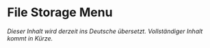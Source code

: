 # File Storage Menu

_Dieser Inhalt wird derzeit ins Deutsche übersetzt. Vollständiger Inhalt kommt in Kürze._
